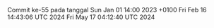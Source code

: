 Commit ke-55 pada tanggal Sun Jan 01 14:00 2023 +0100
Fri Feb 16 14:43:06 UTC 2024
Fri May 17 04:12:40 UTC 2024
